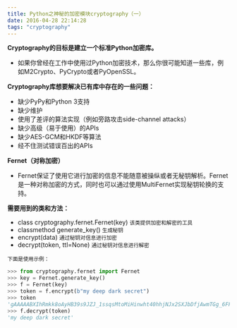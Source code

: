 ```yaml
---
title: Python之神秘的加密模块cryptography（一）
date: 2016-04-28 22:14:28
tags: "cryptography"
---
```

**Cryptography的目标是建立一个标准Python加密库。**
-	如果你曾经在工作中使用过Python加密技术，那么你很可能知道一些库，例如M2Crypto、PyCrypto或者PyOpenSSL。

**Cryptography库想要解决已有库中存在的一些问题：**
	
-	缺少PyPy和Python 3支持
-	缺少维护
-	使用了差评的算法实现（例如旁路攻击side-channel attacks）
-	缺少高级（易于使用）的APIs
-	缺少AES-GCM和HKDF等算法
-	经不住测试错误百出的APIs

**Fernet（对称加密）**
-	Fernet保证了使用它进行加密的信息不能随意被操纵或者无秘钥解析。Fernet是一种对称加密的方式，同时也可以通过使用MultiFernet实现秘钥轮换的支持。

**需要用到的类和方法：**
-  class cryptography.fernet.Fernet(key)
	`该类提供加密和解密的工具`
- classmethod generate_key()
`生成秘钥`
- encrypt(data)
`通过秘钥对信息进行加密`
- decrypt(token, ttl=None)
`通过秘钥对信息进行解密`

`下面是使用示例：`
```python
>>> from cryptography.fernet import Fernet
>>> key = Fernet.generate_key()
>>> f = Fernet(key)
>>> token = f.encrypt(b"my deep dark secret")
>>> token
'gAAAAABXIhRmkk8oAyHB39s9JZJ_1ssqsMtoMiHinwht40hhjNJx2SXJbDfjAwmTGg_6FFV0i447lmssao9iXOnSOsbvgFrBZFki0iKd2eXM0158-IHt_bE='
>>> f.decrypt(token)
'my deep dark secret'
```